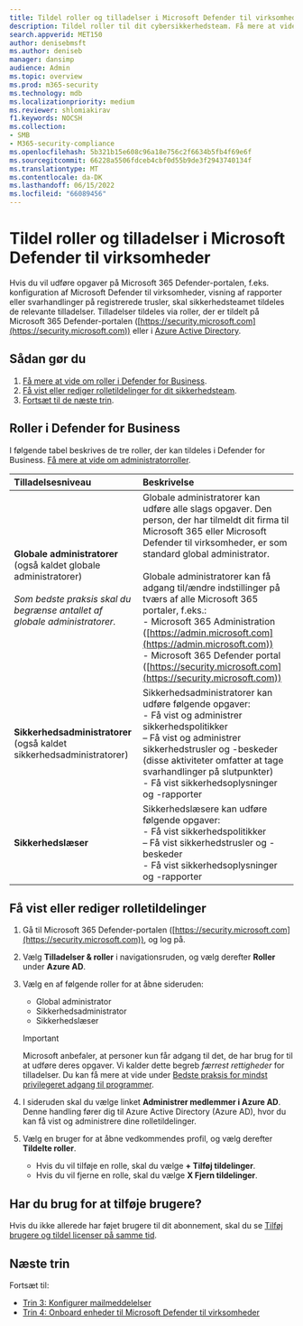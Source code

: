 ```yaml
---
title: Tildel roller og tilladelser i Microsoft Defender til virksomheder
description: Tildel roller til dit cybersikkerhedsteam. Få mere at vide om disse roller og tilladelser i Defender for Business.
search.appverid: MET150
author: denisebmsft
ms.author: deniseb
manager: dansimp
audience: Admin
ms.topic: overview
ms.prod: m365-security
ms.technology: mdb
ms.localizationpriority: medium
ms.reviewer: shlomiakirav
f1.keywords: NOCSH
ms.collection:
- SMB
- M365-security-compliance
ms.openlocfilehash: 5b321b15e608c96a18e756c2f6634b5fb4f69e6f
ms.sourcegitcommit: 66228a5506fdceb4cbf0d55b9de3f2943740134f
ms.translationtype: MT
ms.contentlocale: da-DK
ms.lasthandoff: 06/15/2022
ms.locfileid: "66089456"
---
```

# <a name="assign-roles-and-permissions-in-microsoft-defender-for-business"></a>Tildel roller og tilladelser i Microsoft Defender til virksomheder

Hvis du vil udføre opgaver på Microsoft 365 Defender-portalen, f.eks. konfiguration af Microsoft Defender til virksomheder, visning af rapporter eller svarhandlinger på registrerede trusler, skal sikkerhedsteamet tildeles de relevante tilladelser. Tilladelser tildeles via roller, der er tildelt på Microsoft 365 Defender-portalen ([https://security.microsoft.com](https://security.microsoft.com)) eller i [Azure Active Directory](/azure/active-directory/roles/manage-roles-portal). 

## <a name="what-to-do"></a>Sådan gør du

1. [Få mere at vide om roller i Defender for Business](#roles-in-defender-for-business).
2. [Få vist eller rediger rolletildelinger for dit sikkerhedsteam](#view-or-edit-role-assignments).
3. [Fortsæt til de næste trin](#next-steps).


## <a name="roles-in-defender-for-business"></a>Roller i Defender for Business

I følgende tabel beskrives de tre roller, der kan tildeles i Defender for Business. [Få mere at vide om administratorroller](../../admin/add-users/about-admin-roles.md).

| Tilladelsesniveau | Beskrivelse |
|:---|:---|
| **Globale administratorer** (også kaldet globale administratorer) <br/><br/> *Som bedste praksis skal du begrænse antallet af globale administratorer.* | Globale administratorer kan udføre alle slags opgaver. Den person, der har tilmeldt dit firma til Microsoft 365 eller Microsoft Defender til virksomheder, er som standard global administrator. <br/><br/> Globale administratorer kan få adgang til/ændre indstillinger på tværs af alle Microsoft 365 portaler, f.eks.: <br/>- Microsoft 365 Administration ([https://admin.microsoft.com](https://admin.microsoft.com)) <br/>- Microsoft 365 Defender portal ([https://security.microsoft.com](https://security.microsoft.com)) |
| **Sikkerhedsadministratorer** (også kaldet sikkerhedsadministratorer) | Sikkerhedsadministratorer kan udføre følgende opgaver: <br/>- Få vist og administrer sikkerhedspolitikker <br/>– Få vist og administrer sikkerhedstrusler og -beskeder (disse aktiviteter omfatter at tage svarhandlinger på slutpunkter) <br/>- Få vist sikkerhedsoplysninger og -rapporter |
| **Sikkerhedslæser** | Sikkerhedslæsere kan udføre følgende opgaver: <br/>- Få vist sikkerhedspolitikker <br/>– Få vist sikkerhedstrusler og -beskeder <br/>- Få vist sikkerhedsoplysninger og -rapporter  |


## <a name="view-or-edit-role-assignments"></a>Få vist eller rediger rolletildelinger

1. Gå til Microsoft 365 Defender-portalen ([https://security.microsoft.com](https://security.microsoft.com)), og log på.

2. Vælg **Tilladelser & roller** i navigationsruden, og vælg derefter **Roller** under **Azure AD**.

3. Vælg en af følgende roller for at åbne sideruden:

   - Global administrator
   - Sikkerhedsadministrator
   - Sikkerhedslæser

   > [!IMPORTANT]
   > Microsoft anbefaler, at personer kun får adgang til det, de har brug for til at udføre deres opgaver. Vi kalder dette begreb *færrest rettigheder* for tilladelser. Du kan få mere at vide under [Bedste praksis for mindst privilegeret adgang til programmer](/azure/active-directory/develop/secure-least-privileged-access). 

4. I sideruden skal du vælge linket **Administrer medlemmer i Azure AD**. Denne handling fører dig til Azure Active Directory (Azure AD), hvor du kan få vist og administrere dine rolletildelinger.

5. Vælg en bruger for at åbne vedkommendes profil, og vælg derefter **Tildelte roller**.

   - Hvis du vil tilføje en rolle, skal du vælge **+ Tilføj tildelinger**.
   - Hvis du vil fjerne en rolle, skal du vælge **X Fjern tildelinger**. 

## <a name="need-to-add-users"></a>Har du brug for at tilføje brugere?

Hvis du ikke allerede har føjet brugere til dit abonnement, skal du se [Tilføj brugere og tildel licenser på samme tid](mdb-add-users.md).

## <a name="next-steps"></a>Næste trin

Fortsæt til:

- [Trin 3: Konfigurer mailmeddelelser](mdb-email-notifications.md)
- [Trin 4: Onboard enheder til Microsoft Defender til virksomheder](mdb-onboard-devices.md)